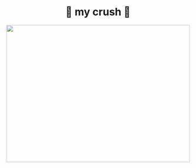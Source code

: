 <h1 align="center">💙 my crush 💙</h1>
<div align="center">
  <img src=https://user-images.githubusercontent.com/45568826/199994292-ff000b70-ea2b-43b8-a574-c7237fc3ea00.jpg width=500px height=375px>
</div>
